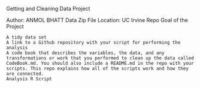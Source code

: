 Getting and Cleaning Data Project

Author: ANMOL BHATT
Data Zip File Location: UC Irvine Repo
Goal of the Project

    A tidy data set
    A link to a Github repository with your script for performing the analysis
    A code book that describes the variables, the data, and any transformations or work that you performed to clean up the data called CodeBook.md. You should also include a README.md in the repo with your scripts. This repo explains how all of the scripts work and how they are connected.
    Analysis R Script
